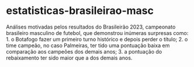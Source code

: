 # estatisticas-brasileirao-masc
Análises motivadas pelos resultados do Brasileirão 2023, campeonato brasileiro masculino de futebol, que demonstrou inúmeras surpresas como: 1. o Botafogo fazer um primeiro turno histórico e depois perder o título; 2. o time campeão, no caso Palmeiras, ter tido uma pontuação baixa em comparação aos campeões dos demais anos; 3. a pontuação do rebaixamento ter sido maior que a dos demais anos.

